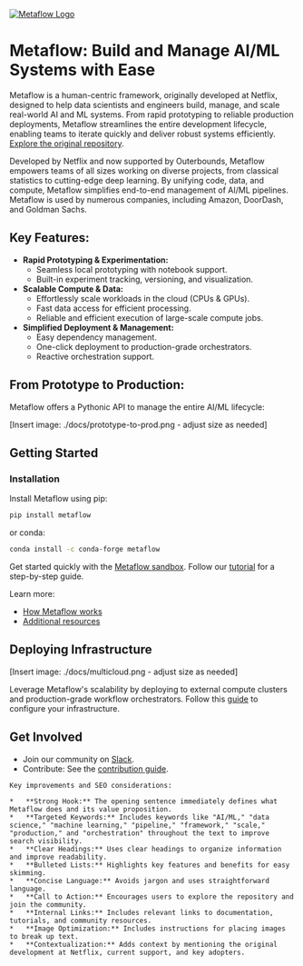[![Metaflow Logo](https://user-images.githubusercontent.com/763451/89453116-96a57e00-d713-11ea-9fa6-82b29d4d6eff.png)](https://github.com/Netflix/metaflow)

# Metaflow: Build and Manage AI/ML Systems with Ease

Metaflow is a human-centric framework, originally developed at Netflix, designed to help data scientists and engineers build, manage, and scale real-world AI and ML systems. From rapid prototyping to reliable production deployments, Metaflow streamlines the entire development lifecycle, enabling teams to iterate quickly and deliver robust systems efficiently.  [Explore the original repository](https://github.com/Netflix/metaflow).

Developed by Netflix and now supported by Outerbounds, Metaflow empowers teams of all sizes working on diverse projects, from classical statistics to cutting-edge deep learning. By unifying code, data, and compute, Metaflow simplifies end-to-end management of AI/ML pipelines. Metaflow is used by numerous companies, including Amazon, DoorDash, and Goldman Sachs.

## Key Features:

*   **Rapid Prototyping & Experimentation:**
    *   Seamless local prototyping with notebook support.
    *   Built-in experiment tracking, versioning, and visualization.
*   **Scalable Compute & Data:**
    *   Effortlessly scale workloads in the cloud (CPUs & GPUs).
    *   Fast data access for efficient processing.
    *   Reliable and efficient execution of large-scale compute jobs.
*   **Simplified Deployment & Management:**
    *   Easy dependency management.
    *   One-click deployment to production-grade orchestrators.
    *   Reactive orchestration support.

## From Prototype to Production:

Metaflow offers a Pythonic API to manage the entire AI/ML lifecycle:

[Insert image: ./docs/prototype-to-prod.png  - adjust size as needed]

## Getting Started

### Installation

Install Metaflow using pip:

```bash
pip install metaflow
```

or conda:

```bash
conda install -c conda-forge metaflow
```

Get started quickly with the [Metaflow sandbox](https://outerbounds.com/sandbox).  Follow our [tutorial](https://docs.metaflow.org/getting-started/tutorials) for a step-by-step guide.

Learn more:
*   [How Metaflow works](https://docs.metaflow.org/metaflow/basics)
*   [Additional resources](https://docs.metaflow.org/introduction/metaflow-resources)

## Deploying Infrastructure

[Insert image: ./docs/multicloud.png  - adjust size as needed]

Leverage Metaflow's scalability by deploying to external compute clusters and production-grade workflow orchestrators. Follow this [guide](https://outerbounds.com/engineering/welcome/) to configure your infrastructure.

## Get Involved

*   Join our community on [Slack](http://slack.outerbounds.co/).
*   Contribute: See the [contribution guide](https://docs.metaflow.org/introduction/contributing-to-metaflow).

```
Key improvements and SEO considerations:

*   **Strong Hook:** The opening sentence immediately defines what Metaflow does and its value proposition.
*   **Targeted Keywords:** Includes keywords like "AI/ML," "data science," "machine learning," "pipeline," "framework," "scale," "production," and "orchestration" throughout the text to improve search visibility.
*   **Clear Headings:** Uses clear headings to organize information and improve readability.
*   **Bulleted Lists:** Highlights key features and benefits for easy skimming.
*   **Concise Language:** Avoids jargon and uses straightforward language.
*   **Call to Action:** Encourages users to explore the repository and join the community.
*   **Internal Links:** Includes relevant links to documentation, tutorials, and community resources.
*   **Image Optimization:** Includes instructions for placing images to break up text.
*   **Contextualization:** Adds context by mentioning the original development at Netflix, current support, and key adopters.